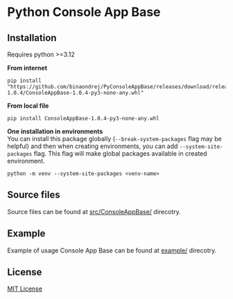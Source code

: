 # Python Console App Base


## Installation

Requires python >=3.12


**From internet**
```shell
pip install "https://github.com/binaondrej/PyConsoleAppBase/releases/download/release-1.0.4/ConsoleAppBase-1.0.4-py3-none-any.whl"
```

**From local file** 
```shell
pip install ConsoleAppBase-1.0.4-py3-none-any.whl
```

**One installation in environments**\
You can install this package globally (`--break-system-packages` flag may be helpful) and then when creating environments, you can add `--system-site-packages` flag.
This flag will make global packages available in created environment.
```shell
python -m venv --system-site-packages <venv-name>
```


## Source files

Source files can be found at [src/ConsoleAppBase/](./src/ConsoleAppBase/) direcotry.


## Example

Example of usage Console App Base can be found at [example/](./example/) direcotry.


## License

[MIT License](LICENSE)
